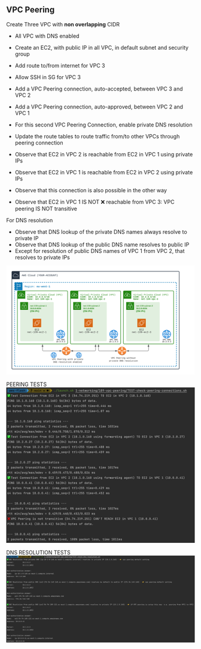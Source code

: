 ## VPC Peering

Create Three VPC with **non overlapping** CIDR
- All VPC with DNS enabled
- Create an EC2, with public IP in all VPC, in default subnet and security group
- Add route to/from internet for VPC 3
- Allow SSH in SG for VPC 3


- Add a VPC Peering connection, auto-accepted, between VPC 3 and VPC 2
- Add a VPC Peering connection, auto-approved, between VPC 2 and VPC 1
- For this second VPC Peering Connection, enable private DNS resolution
- Update the route tables to route traffic from/to other VPCs through peering connection


- Observe that EC2 in VPC 2 is reachable from EC2 in VPC 1 using private IPs
- Observe that EC2 in VPC 1 is reachable from EC2 in VPC 2 using private IPs
- Observe that this connection is also possible in the other way
- Observe that EC2 in VPC 1 IS NOT ❌ reachable from VPC 3: VPC peering IS NOT transitive

For DNS resolution
- Observe that DNS lookup of the private DNS names always resolve to private IP
- Observe that DNS lookup of the public DNS name resolves to public IP
- Except for resolution of public DNS names of VPC 1 from VPC 2, that resolves to private IPs

  

![DNS](./doc/109-vpc-peering.png)

PEERING TESTS
![PEERING](./doc/peering.png)

DNS RESOLUTION TESTS
![DNS](./doc/dns.png)

